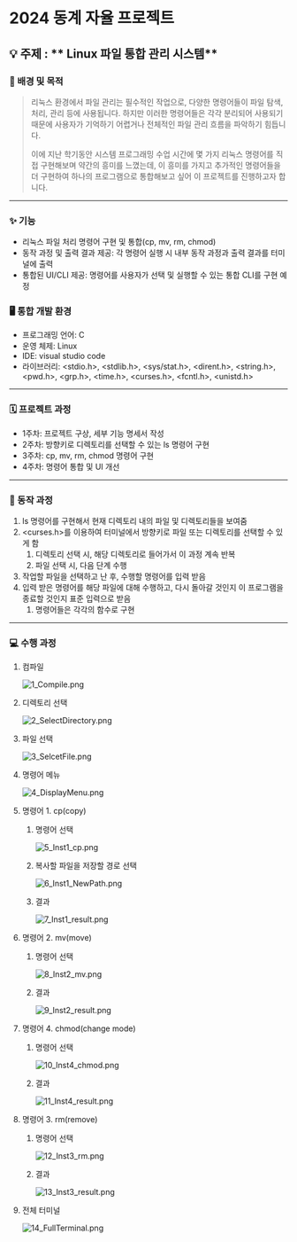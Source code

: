 # 2024 동계 자율 프로젝트

## 💡 주제 : ** Linux 파일 통합 관리 시스템**

### 💭 배경 및 목적
>  리눅스 환경에서 파일 관리는 필수적인 작업으로, 다양한 명령어들이 파일 탐색, 처리, 관리 등에 사용됩니다. 하지만 이러한 명령어들은 각각 분리되어 사용되기 때문에 사용자가 기억하기 어렵거나 전체적인 파일 관리 흐름을 파악하기 힘듭니다.  
>
> 이에 지난 학기동안 시스템 프로그래밍 수업 시간에 몇 가지 리눅스 명령어를 직접 구현해보며 약간의 흥미를 느꼈는데, 이 흥미를 가지고 추가적인 명령어들을 더 구현하여 하나의 프로그램으로 통합해보고 싶어 이 프로젝트를 진행하고자 합니다. 

---

### ✨ 기능

- 리눅스 파일 처리 명령어 구현 및 통합(cp, mv, rm, chmod)
- 동작 과정 및 출력 결과 제공: 각 명령어 실행 시 내부 동작 과정과 출력 결과를 터미널에 출력
- 통합된 UI/CLI 제공: 명령어를 사용자가 선택 및 실행할 수 있는 통합 CLI를 구현 예정

### 🖥️ 통합 개발 환경

- 프로그래밍 언어: C
- 운영 체제: Linux
- IDE: visual studio code
- 라이브러리: <stdio.h>, <stdlib.h>, <sys/stat.h>, <dirent.h>, <string.h>, <pwd.h>, <grp.h>, <time.h>, <curses.h>, <fcntl.h>, <unistd.h>

---

### 🗓️ 프로젝트 과정

- 1주차: 프로젝트 구상, 세부 기능 명세서 작성
- 2주차: 방향키로 디렉토리를 선택할 수 있는 ls 명령어 구현
- 3주차: cp, mv, rm, chmod 명령어 구현
- 4주차: 명령어 통합 및 UI 개선

---

### 💭 동작 과정

1. ls 명령어를 구현해서 현재 디렉토리 내의 파일 및 디렉토리들을 보여줌
2. <curses.h>를 이용하여 터미널에서 방향키로 파일 또는 디렉토리를 선택할 수 있게 함
    1. 디렉토리 선택 시, 해당 디렉토리로 들어가서 이 과정 계속 반복
    2. 파일 선택 시, 다음 단계 수행
3. 작업할 파일을 선택하고 난 후, 수행할 명령어를 입력 받음
4. 입력 받은 명령어를 해당 파일에 대해 수행하고, 다시 돌아갈 것인지 이 프로그램을 종료할 것인지 표준 입력으로 받음
    1. 명령어들은 각각의 함수로 구현

---


### 💻 수행 과정

1. 컴파일
    
    ![1_Compile.png](image/1_Compile.png)
    
2. 디렉토리 선택
    
    ![2_SelectDirectory.png](image/2_SelectDirectory.png)
    
3. 파일 선택
    
    ![3_SelcetFile.png](image/3_SelcetFile.png)
    
4. 명령어 메뉴
    
    ![4_DisplayMenu.png](image/4_DisplayMenu.png)
    
5. 명령어 1. cp(copy)
    1. 명령어 선택
        
        ![5_Inst1_cp.png](image/5_Inst1_cp.png)
        
    2. 복사할 파일을 저장할 경로 선택
        
        ![6_Inst1_NewPath.png](image/6_Inst1_NewPath.png)
        
    3. 결과
        
        ![7_Inst1_result.png](image/7_Inst1_result.png)
        
6. 명령어 2. mv(move)
    1. 명령어 선택
        
        ![8_Inst2_mv.png](image/8_Inst2_mv.png)
        
    2. 결과
        
        ![9_Inst2_result.png](image/9_Inst2_result.png)
        
7. 명령어 4. chmod(change mode)
    1. 명령어 선택
        
        ![10_Inst4_chmod.png](image/10_Inst4_chmod.png)
        
    2. 결과
        
        ![11_Inst4_result.png](image/11_Inst4_result.png)
        
8. 명령어 3. rm(remove)
    1. 명령어 선택
        
        ![12_Inst3_rm.png](image/12_Inst3_rm.png)
        
    2. 결과
        
        ![13_Inst3_result.png](image/13_Inst3_result.png)
        
9. 전체 터미널
    
    ![14_FullTerminal.png](image/14_FullTerminal.png)
